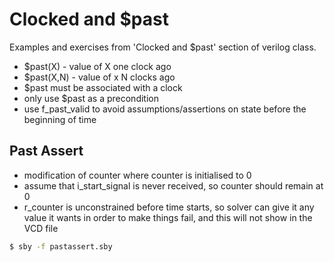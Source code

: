 # Clocked and $past

Examples and exercises from 'Clocked and $past' section of verilog class.

- $past(X) - value of X one clock ago
- $past(X,N) - value of x N clocks ago
- $past must be associated with a clock
- only use $past as a precondition
- use f_past_valid to avoid assumptions/assertions on state before the beginning of time

## Past Assert

- modification of counter where counter is initialised to 0
- assume that i_start_signal is never received, so counter should remain at 0
- r_counter is unconstrained before time starts, so solver can give it any value it wants in order to make things fail, and this will not show in the VCD file

```bash
$ sby -f pastassert.sby
```


